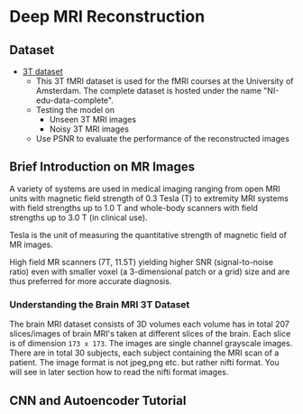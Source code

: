 # Deep MRI Reconstruction 

## Dataset

* [3T dataset](https://www.humanconnectome.org/study/hcp-young-adult/document/1200-subjects-data-release)
    * This 3T fMRI dataset is used for the fMRI courses at the University of Amsterdam.  The complete dataset is hosted under the name "NI-edu-data-complete".
    * Testing the model on 
        * Unseen 3T MRI images
        * Noisy 3T MRI images
    * Use PSNR to evaluate the performance of the reconstructed images

## Brief Introduction on MR Images

A variety of systems are used in medical imaging ranging from open MRI units with magnetic field strength of 0.3 Tesla (T) to extremity MRI systems with field strengths up to 1.0 T and whole-body scanners with field strengths up to 3.0 T (in clinical use).

Tesla is the unit of measuring the quantitative strength of magnetic field of MR images.

High field MR scanners (7T, 11.5T) yielding higher SNR (signal-to-noise ratio) even with smaller voxel (a 3-dimensional patch or a grid) size and are thus preferred for more accurate diagnosis.

### Understanding the Brain MRI 3T Dataset

The brain MRI dataset consists of 3D volumes each volume has in total 207 slices/images of brain MRI's taken at different slices of the brain. Each slice is of dimension `173 x 173`. The images are single channel grayscale images. There are in total 30 subjects, each subject containing the MRI scan of a patient. The image format is not jpeg,png etc. but rather nifti format. You will see in later section how to read the nifti format images.

## CNN and Autoencoder Tutorial
